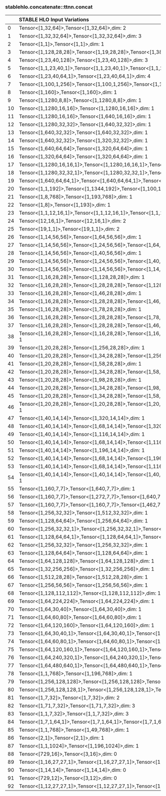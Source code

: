 
### stablehlo.concatenate::ttnn.concat


||STABLE HLO Input Variations|ttnn op|Torch Name|Status|
| :--- | :--- | :--- | :--- | :--- |
|0|Tensor<[1,32,64]>,Tensor<[1,32,64]>,dim: 2|ttnn.concat|aten::cat|5|
|1|Tensor<[1,32,32,64]>,Tensor<[1,32,32,64]>,dim: 3|ttnn.concat|aten::cat|5|
|2|Tensor<[1,1]>,Tensor<[1,1]>,dim: 1|ttnn.concat|aten::index.Tensor|4|
|3|Tensor<[1,128,28,28]>,Tensor<[1,19,28,28]>,Tensor<[1,38,28,28]>,dim: 1|ttnn.concat|aten::cat|5|
|4|Tensor<[1,23,40,128]>,Tensor<[1,23,40,128]>,dim: 3|ttnn.concat|aten::cat|5|
|5|Tensor<[1,1,23,40,1]>,Tensor<[1,1,23,40,1]>,Tensor<[1,1,23,40,1]>,Tensor<[1,1,23,40,1]>,dim: 4|ttnn.concat|aten::index.Tensor|4|
|6|Tensor<[1,23,40,64,1]>,Tensor<[1,23,40,64,1]>,dim: 4|ttnn.concat|aten::stack|5|
|7|Tensor<[1,100,1,256]>,Tensor<[1,100,1,256]>,Tensor<[1,100,1,256]>,Tensor<[1,100,1,256]>,Tensor<[1,100,1,256]>,Tensor<[1,100,1,256]>,dim: 0|ttnn.concat|aten::stack|5|
|8|Tensor<[1,160]>,Tensor<[1,160]>,dim: 1|ttnn.concat|aten::cat|5|
|9|Tensor<[1,1280,8,8]>,Tensor<[1,1280,8,8]>,dim: 1|ttnn.concat|aten::cat|5|
|10|Tensor<[1,1280,16,16]>,Tensor<[1,1280,16,16]>,dim: 1|ttnn.concat|aten::cat|5|
|11|Tensor<[1,1280,16,16]>,Tensor<[1,640,16,16]>,dim: 1|ttnn.concat|aten::cat|5|
|12|Tensor<[1,1280,32,32]>,Tensor<[1,640,32,32]>,dim: 1|ttnn.concat|aten::cat|5|
|13|Tensor<[1,640,32,32]>,Tensor<[1,640,32,32]>,dim: 1|ttnn.concat|aten::cat|5|
|14|Tensor<[1,640,32,32]>,Tensor<[1,320,32,32]>,dim: 1|ttnn.concat|aten::cat|5|
|15|Tensor<[1,640,64,64]>,Tensor<[1,320,64,64]>,dim: 1|ttnn.concat|aten::cat|5|
|16|Tensor<[1,320,64,64]>,Tensor<[1,320,64,64]>,dim: 1|ttnn.concat|aten::cat|5|
|17|Tensor<[1,1280,16,16,1]>,Tensor<[1,1280,16,16,1]>,Tensor<[1,1280,16,16,1]>,Tensor<[1,1280,16,16,1]>,dim: 4|ttnn.concat|aten::index.Tensor|4|
|18|Tensor<[1,1280,32,32,1]>,Tensor<[1,1280,32,32,1]>,Tensor<[1,1280,32,32,1]>,Tensor<[1,1280,32,32,1]>,dim: 4|ttnn.concat|aten::index.Tensor|4|
|19|Tensor<[1,640,64,64,1]>,Tensor<[1,640,64,64,1]>,Tensor<[1,640,64,64,1]>,Tensor<[1,640,64,64,1]>,dim: 4|ttnn.concat|aten::index.Tensor|4|
|20|Tensor<[1,1,192]>,Tensor<[1,1344,192]>,Tensor<[1,100,192]>,dim: 1|ttnn.concat|aten::cat|5|
|21|Tensor<[1,8,768]>,Tensor<[1,193,768]>,dim: 1|ttnn.concat|aten::cat|5|
|22|Tensor<[1,8]>,Tensor<[1,193]>,dim: 1|ttnn.concat|aten::cat|4|
|23|Tensor<[1,1,12,16,1]>,Tensor<[1,1,12,16,1]>,Tensor<[1,1,12,16,1]>,Tensor<[1,1,12,16,1]>,dim: 4|ttnn.concat|aten::index.Tensor|4|
|24|Tensor<[12,16,1]>,Tensor<[12,16,1]>,dim: 2|ttnn.concat|aten::stack|4|
|25|Tensor<[19,1,1]>,Tensor<[19,1,1]>,dim: 2|ttnn.concat|aten::gather|4|
|26|Tensor<[1,14,56,56]>,Tensor<[1,64,56,56]>,dim: 1|ttnn.concat|aten::cat|5|
|27|Tensor<[1,14,56,56]>,Tensor<[1,24,56,56]>,Tensor<[1,64,56,56]>,dim: 1|ttnn.concat|aten::cat|5|
|28|Tensor<[1,14,56,56]>,Tensor<[1,40,56,56]>,dim: 1|ttnn.concat|aten::cat|5|
|29|Tensor<[1,14,56,56]>,Tensor<[1,24,56,56]>,Tensor<[1,40,56,56]>,Tensor<[1,64,56,56]>,dim: 1|ttnn.concat|aten::cat|5|
|30|Tensor<[1,14,56,56]>,Tensor<[1,14,56,56]>,Tensor<[1,14,56,56]>,Tensor<[1,14,56,56]>,Tensor<[1,68,56,56]>,dim: 1|ttnn.concat|aten::cat|5|
|31|Tensor<[1,16,28,28]>,Tensor<[1,128,28,28]>,dim: 1|ttnn.concat|aten::cat|5|
|32|Tensor<[1,16,28,28]>,Tensor<[1,28,28,28]>,Tensor<[1,128,28,28]>,dim: 1|ttnn.concat|aten::cat|5|
|33|Tensor<[1,16,28,28]>,Tensor<[1,46,28,28]>,dim: 1|ttnn.concat|aten::cat|5|
|34|Tensor<[1,16,28,28]>,Tensor<[1,28,28,28]>,Tensor<[1,46,28,28]>,Tensor<[1,128,28,28]>,dim: 1|ttnn.concat|aten::cat|5|
|35|Tensor<[1,16,28,28]>,Tensor<[1,78,28,28]>,dim: 1|ttnn.concat|aten::cat|5|
|36|Tensor<[1,16,28,28]>,Tensor<[1,28,28,28]>,Tensor<[1,78,28,28]>,dim: 1|ttnn.concat|aten::cat|5|
|37|Tensor<[1,16,28,28]>,Tensor<[1,28,28,28]>,Tensor<[1,46,28,28]>,Tensor<[1,78,28,28]>,Tensor<[1,128,28,28]>,dim: 1|ttnn.concat|aten::cat|5|
|38|Tensor<[1,16,28,28]>,Tensor<[1,16,28,28]>,Tensor<[1,16,28,28]>,Tensor<[1,16,28,28]>,Tensor<[1,16,28,28]>,Tensor<[1,16,28,28]>,Tensor<[1,16,28,28]>,Tensor<[1,16,28,28]>,Tensor<[1,134,28,28]>,dim: 1|ttnn.concat|aten::cat|5|
|39|Tensor<[1,20,28,28]>,Tensor<[1,256,28,28]>,dim: 1|ttnn.concat|aten::cat|5|
|40|Tensor<[1,20,28,28]>,Tensor<[1,34,28,28]>,Tensor<[1,256,28,28]>,dim: 1|ttnn.concat|aten::cat|5|
|41|Tensor<[1,20,28,28]>,Tensor<[1,58,28,28]>,dim: 1|ttnn.concat|aten::cat|5|
|42|Tensor<[1,20,28,28]>,Tensor<[1,34,28,28]>,Tensor<[1,58,28,28]>,Tensor<[1,256,28,28]>,dim: 1|ttnn.concat|aten::cat|5|
|43|Tensor<[1,20,28,28]>,Tensor<[1,98,28,28]>,dim: 1|ttnn.concat|aten::cat|5|
|44|Tensor<[1,20,28,28]>,Tensor<[1,34,28,28]>,Tensor<[1,98,28,28]>,dim: 1|ttnn.concat|aten::cat|5|
|45|Tensor<[1,20,28,28]>,Tensor<[1,34,28,28]>,Tensor<[1,58,28,28]>,Tensor<[1,98,28,28]>,Tensor<[1,256,28,28]>,dim: 1|ttnn.concat|aten::cat|5|
|46|Tensor<[1,20,28,28]>,Tensor<[1,20,28,28]>,Tensor<[1,20,28,28]>,Tensor<[1,20,28,28]>,Tensor<[1,20,28,28]>,Tensor<[1,20,28,28]>,Tensor<[1,20,28,28]>,Tensor<[1,20,28,28]>,Tensor<[1,168,28,28]>,dim: 1|ttnn.concat|aten::cat|5|
|47|Tensor<[1,40,14,14]>,Tensor<[1,320,14,14]>,dim: 1|ttnn.concat|aten::cat|5|
|48|Tensor<[1,40,14,14]>,Tensor<[1,68,14,14]>,Tensor<[1,320,14,14]>,dim: 1|ttnn.concat|aten::cat|5|
|49|Tensor<[1,40,14,14]>,Tensor<[1,116,14,14]>,dim: 1|ttnn.concat|aten::cat|5|
|50|Tensor<[1,40,14,14]>,Tensor<[1,68,14,14]>,Tensor<[1,116,14,14]>,Tensor<[1,320,14,14]>,dim: 1|ttnn.concat|aten::cat|5|
|51|Tensor<[1,40,14,14]>,Tensor<[1,196,14,14]>,dim: 1|ttnn.concat|aten::cat|5|
|52|Tensor<[1,40,14,14]>,Tensor<[1,68,14,14]>,Tensor<[1,196,14,14]>,dim: 1|ttnn.concat|aten::cat|5|
|53|Tensor<[1,40,14,14]>,Tensor<[1,68,14,14]>,Tensor<[1,116,14,14]>,Tensor<[1,196,14,14]>,Tensor<[1,320,14,14]>,dim: 1|ttnn.concat|aten::cat|5|
|54|Tensor<[1,40,14,14]>,Tensor<[1,40,14,14]>,Tensor<[1,40,14,14]>,Tensor<[1,40,14,14]>,Tensor<[1,40,14,14]>,Tensor<[1,40,14,14]>,Tensor<[1,40,14,14]>,Tensor<[1,40,14,14]>,Tensor<[1,334,14,14]>,dim: 1|ttnn.concat|aten::cat|5|
|55|Tensor<[1,160,7,7]>,Tensor<[1,640,7,7]>,dim: 1|ttnn.concat|aten::cat|5|
|56|Tensor<[1,160,7,7]>,Tensor<[1,272,7,7]>,Tensor<[1,640,7,7]>,dim: 1|ttnn.concat|aten::cat|5|
|57|Tensor<[1,160,7,7]>,Tensor<[1,160,7,7]>,Tensor<[1,462,7,7]>,dim: 1|ttnn.concat|aten::cat|5|
|58|Tensor<[1,256,32,32]>,Tensor<[1,512,32,32]>,dim: 1|ttnn.concat|aten::cat|5|
|59|Tensor<[1,128,64,64]>,Tensor<[1,256,64,64]>,dim: 1|ttnn.concat|aten::cat|5|
|60|Tensor<[1,256,32,32,1]>,Tensor<[1,256,32,32,1]>,Tensor<[1,256,32,32,1]>,Tensor<[1,256,32,32,1]>,dim: 4|ttnn.concat|aten::index.Tensor|4|
|61|Tensor<[1,128,64,64,1]>,Tensor<[1,128,64,64,1]>,Tensor<[1,128,64,64,1]>,Tensor<[1,128,64,64,1]>,dim: 4|ttnn.concat|aten::index.Tensor|4|
|62|Tensor<[1,256,32,32]>,Tensor<[1,256,32,32]>,dim: 1|ttnn.concat|aten::cat|5|
|63|Tensor<[1,128,64,64]>,Tensor<[1,128,64,64]>,dim: 1|ttnn.concat|aten::cat|5|
|64|Tensor<[1,64,128,128]>,Tensor<[1,64,128,128]>,dim: 1|ttnn.concat|aten::cat|5|
|65|Tensor<[1,32,256,256]>,Tensor<[1,32,256,256]>,dim: 1|ttnn.concat|aten::cat|5|
|66|Tensor<[1,512,28,28]>,Tensor<[1,512,28,28]>,dim: 1|ttnn.concat|aten::cat|5|
|67|Tensor<[1,256,56,56]>,Tensor<[1,256,56,56]>,dim: 1|ttnn.concat|aten::cat|5|
|68|Tensor<[1,128,112,112]>,Tensor<[1,128,112,112]>,dim: 1|ttnn.concat|aten::cat|5|
|69|Tensor<[1,64,224,224]>,Tensor<[1,64,224,224]>,dim: 1|ttnn.concat|aten::cat|5|
|70|Tensor<[1,64,30,40]>,Tensor<[1,64,30,40]>,dim: 1|ttnn.concat|aten::cat|5|
|71|Tensor<[1,64,60,80]>,Tensor<[1,64,60,80]>,dim: 1|ttnn.concat|aten::cat|5|
|72|Tensor<[1,64,120,160]>,Tensor<[1,64,120,160]>,dim: 1|ttnn.concat|aten::cat|5|
|73|Tensor<[1,64,30,40,1]>,Tensor<[1,64,30,40,1]>,Tensor<[1,64,30,40,1]>,Tensor<[1,64,30,40,1]>,dim: 4|ttnn.concat|aten::index.Tensor|4|
|74|Tensor<[1,64,60,80,1]>,Tensor<[1,64,60,80,1]>,Tensor<[1,64,60,80,1]>,Tensor<[1,64,60,80,1]>,dim: 4|ttnn.concat|aten::index.Tensor|4|
|75|Tensor<[1,64,120,160,1]>,Tensor<[1,64,120,160,1]>,Tensor<[1,64,120,160,1]>,Tensor<[1,64,120,160,1]>,dim: 4|ttnn.concat|aten::index.Tensor|4|
|76|Tensor<[1,64,240,320,1]>,Tensor<[1,64,240,320,1]>,Tensor<[1,64,240,320,1]>,Tensor<[1,64,240,320,1]>,dim: 4|ttnn.concat|aten::index.Tensor|4|
|77|Tensor<[1,64,480,640,1]>,Tensor<[1,64,480,640,1]>,Tensor<[1,64,480,640,1]>,Tensor<[1,64,480,640,1]>,dim: 4|ttnn.concat|aten::index.Tensor|4|
|78|Tensor<[1,1,768]>,Tensor<[1,196,768]>,dim: 1|ttnn.concat|aten::cat|5|
|79|Tensor<[1,256,128,128]>,Tensor<[1,256,128,128]>,Tensor<[1,256,128,128]>,Tensor<[1,256,128,128]>,dim: 1|ttnn.concat|aten::cat|5|
|80|Tensor<[1,256,128,128,1]>,Tensor<[1,256,128,128,1]>,Tensor<[1,256,128,128,1]>,Tensor<[1,256,128,128,1]>,dim: 4|ttnn.concat|aten::index.Tensor|4|
|81|Tensor<[1,7,32]>,Tensor<[1,7,32]>,dim: 2|ttnn.concat|aten::cat|5|
|82|Tensor<[1,71,7,32]>,Tensor<[1,71,7,32]>,dim: 3|ttnn.concat|aten::cat|5|
|83|Tensor<[1,1,7,32]>,Tensor<[1,1,7,32]>,dim: 3|ttnn.concat|aten::cat|5|
|84|Tensor<[1,7,1,64,1]>,Tensor<[1,7,1,64,1]>,Tensor<[1,7,1,64,1]>,Tensor<[1,7,1,64,1]>,dim: 4|ttnn.concat|aten::index.Tensor|4|
|85|Tensor<[1,1,768]>,Tensor<[1,49,768]>,dim: 1|ttnn.concat|aten::cat|5|
|86|Tensor<[2,1]>,Tensor<[2,1]>,dim: 1|ttnn.concat|aten::index.Tensor|4|
|87|Tensor<[1,1,1024]>,Tensor<[1,196,1024]>,dim: 1|ttnn.concat|aten::cat|5|
|88|Tensor<[729,16]>,Tensor<[3,16]>,dim: 0|ttnn.concat|aten::cat|5|
|89|Tensor<[1,16,27,27,1]>,Tensor<[1,16,27,27,1]>,Tensor<[1,16,27,27,1]>,Tensor<[1,16,27,27,1]>,dim: 4|ttnn.concat|aten::index.Tensor|4|
|90|Tensor<[1,14,14]>,Tensor<[1,14,14]>,dim: 0|ttnn.concat|aten::stack|4|
|91|Tensor<[729,12]>,Tensor<[3,12]>,dim: 0|ttnn.concat|aten::cat|5|
|92|Tensor<[1,12,27,27,1]>,Tensor<[1,12,27,27,1]>,Tensor<[1,12,27,27,1]>,Tensor<[1,12,27,27,1]>,dim: 4|ttnn.concat|aten::index.Tensor|4|
